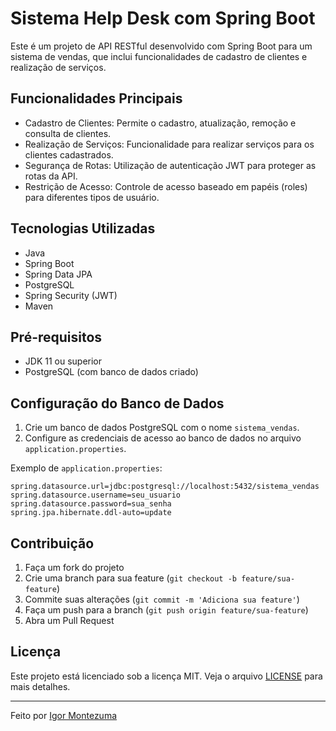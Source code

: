 # Sistema Help Desk com Spring Boot

Este é um projeto de API RESTful desenvolvido com Spring Boot para um sistema de vendas, que inclui funcionalidades de cadastro de clientes e realização de serviços.

## Funcionalidades Principais

- Cadastro de Clientes: Permite o cadastro, atualização, remoção e consulta de clientes.
- Realização de Serviços: Funcionalidade para realizar serviços para os clientes cadastrados.
- Segurança de Rotas: Utilização de autenticação JWT para proteger as rotas da API.
- Restrição de Acesso: Controle de acesso baseado em papéis (roles) para diferentes tipos de usuário.

## Tecnologias Utilizadas

- Java
- Spring Boot
- Spring Data JPA
- PostgreSQL
- Spring Security (JWT)
- Maven

## Pré-requisitos

- JDK 11 ou superior
- PostgreSQL (com banco de dados criado)

## Configuração do Banco de Dados

1. Crie um banco de dados PostgreSQL com o nome `sistema_vendas`.
2. Configure as credenciais de acesso ao banco de dados no arquivo `application.properties`.

Exemplo de `application.properties`:

```properties
spring.datasource.url=jdbc:postgresql://localhost:5432/sistema_vendas
spring.datasource.username=seu_usuario
spring.datasource.password=sua_senha
spring.jpa.hibernate.ddl-auto=update
````

## Contribuição

1. Faça um fork do projeto
2. Crie uma branch para sua feature (`git checkout -b feature/sua-feature`)
3. Commite suas alterações (`git commit -m 'Adiciona sua feature'`)
4. Faça um push para a branch (`git push origin feature/sua-feature`)
5. Abra um Pull Request

## Licença

Este projeto está licenciado sob a licença MIT. Veja o arquivo [LICENSE](LICENSE) para mais detalhes.

---

Feito por [Igor Montezuma](https://github.com/igor-montezuma-dev)
